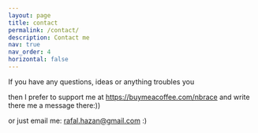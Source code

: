 ```yaml
---
layout: page
title: contact
permalink: /contact/
description: Contact me
nav: true
nav_order: 4
horizontal: false
---
```


If you have any questions, ideas or anything troubles you

then I prefer to support me at <https://buymeacoffee.com/nbrace> and write there me a message there:))

or just email me: rafal.hazan@gmail.com :)